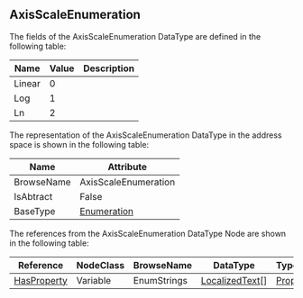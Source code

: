 <!-- datatype -->
## AxisScaleEnumeration
<!-- end of description -->
The fields of the AxisScaleEnumeration DataType are defined in the following table:  

|Name|Value| Description|
|---|---|---|
|Linear|0||
|Log|1||
|Ln|2||

The representation of the AxisScaleEnumeration DataType in the address space is shown in the following table:  

|Name|Attribute|
|---|---|
|BrowseName|AxisScaleEnumeration|
|IsAbtract|False|
|BaseType|[Enumeration](../../../Part3/DataTypes/Enumeration/readme.md)|

The references from the AxisScaleEnumeration DataType Node are shown in the following table:  

|Reference|NodeClass|BrowseName|DataType|TypeDefinition|ModellingRule|
|---|---|---|---|---|---|
|[HasProperty](../../../Part3/ReferenceTypes/HasProperty/readme.md)|Variable|EnumStrings|[LocalizedText](../../../Part3/DataTypes/LocalizedText/readme.md)[]|[PropertyType](../../Part5/VariableTypes/PropertyType/readme.md)|[Mandatory](../../Objects/Mandatory/readme.md)|

